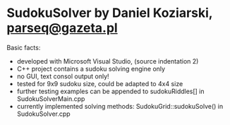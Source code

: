 # SudokuSolver by Daniel Koziarski, parseq@gazeta.pl

Basic facts:
- developed with Microsoft Visual Studio, (source indentation 2)
- C++ project contains a sudoku solving engine only
- no GUI, text consol output only!
- tested for 9x9 sudoku size, could be adapted to 4x4 size
- further testing examples can be appended to sudokuRiddles[] in SudokuSolverMain.cpp
- currently implemented solving methods: SudokuGrid::sudokuSolve() in SudokuSolver.cpp
